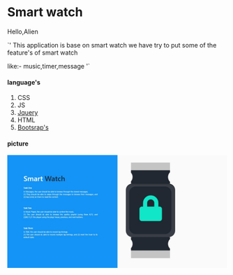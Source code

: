 # Smart watch
 
Hello,Alien

`'
This application is base on smart watch we have try to put some of the feature's of smart watch

like:- music,timer,message
'`
#### language's

1. CSS
2. JS
3. [Jquery](https://Jquery.com "Jquery")
4. HTML
5. [Bootsrap's](https://getbootstrap.com/docs/4.3/getting-started/introduction/ "Bootsrap's!")

#### picture

![screen shoot](https://github.com/shaik80/Smart-watch-v1/blob/master/img/screen-shoot.jpg)
